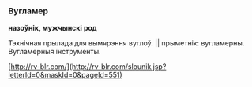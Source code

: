 ### Вугламер
**назоўнік, мужчынскі род**

Тэхнічная прылада для вымярэння вуглоў. || прыметнік: вугламерны. Вугламерныя інструменты.

<a rel="author">[http://rv-blr.com/](http://rv-blr.com/slounik.jsp?letterId=0&maskId=0&pageId=551)</a>
